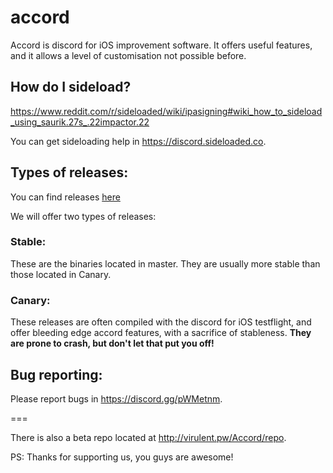 # accord

Accord is discord for iOS improvement software. It offers useful features, and it allows a level of customisation not possible before.

## How do I sideload?

https://www.reddit.com/r/sideloaded/wiki/ipasigning#wiki_how_to_sideload_using_saurik.27s_.22impactor.22

You can get sideloading help in https://discord.sideloaded.co.

## Types of releases:

You can find releases [here](https://github.com/accordtweak/accord/releases)

We will offer two types of releases:

### Stable:

These are the binaries located in master. They are usually more stable than those located in Canary.

### Canary:

These releases are often compiled with the discord for iOS testflight, and offer bleeding edge accord features, with a sacrifice of stableness. **They are prone to crash, but don't let that put you off!**

## Bug reporting:

Please report bugs in https://discord.gg/pWMetnm.

===

There is also a beta repo located at http://virulent.pw/Accord/repo.

PS: Thanks for supporting us, you guys are awesome!
